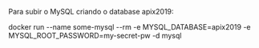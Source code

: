 Para subir o MySQL criando o database apix2019:

docker run --name some-mysql --rm -e MYSQL_DATABASE=apix2019 -e MYSQL_ROOT_PASSWORD=my-secret-pw -d mysql